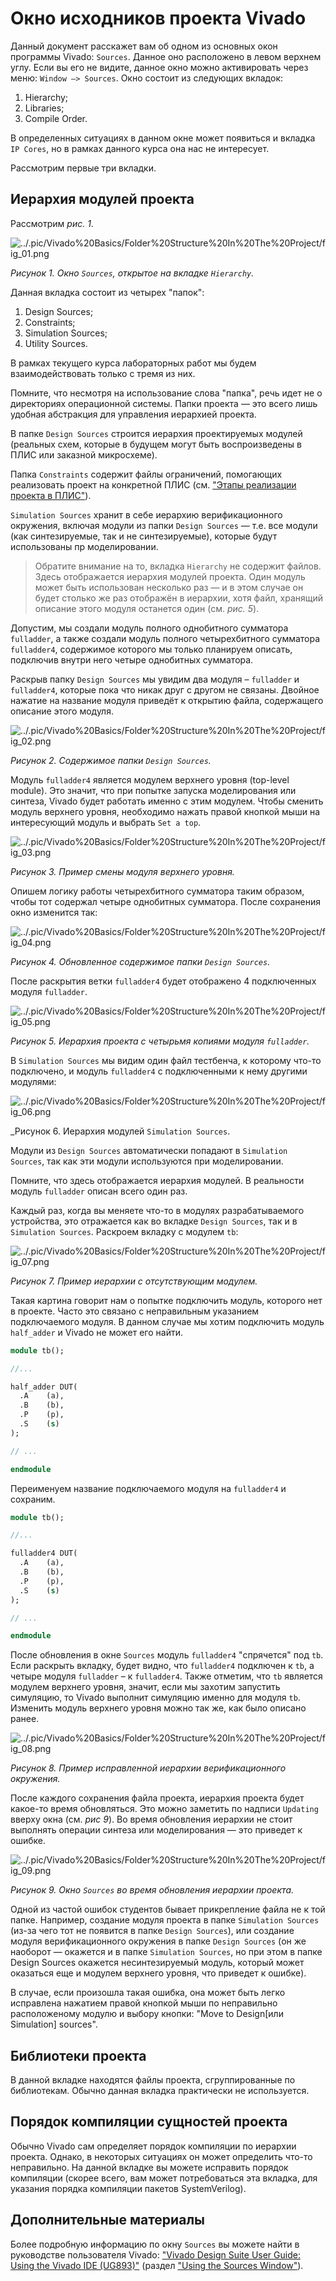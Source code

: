 # Окно исходников проекта Vivado

Данный документ расскажет вам об одном из основных окон программы Vivado: `Sources`. Данное оно расположено в левом верхнем углу. Если вы его не видите, данное окно можно активировать через меню: `Window –> Sources`. Окно состоит из следующих вкладок:

1. Hierarchy;
2. Libraries;
3. Compile Order.

В определенных ситуациях в данном окне может появиться и вкладка `IP Cores`, но в рамках данного курса она нас не интересует.

Рассмотрим первые три вкладки.

## Иерархия модулей проекта

Рассмотрим _рис. 1_.

![../.pic/Vivado%20Basics/Folder%20Structure%20In%20The%20Project/fig_01.png](../.pic/Vivado%20Basics/Folder%20Structure%20In%20The%20Project/fig_01.png)

_Рисунок 1. Окно `Sources`, открытое на вкладке `Hierarchy`._

Данная вкладка состоит из четырех "папок":

1. Design Sources;
2. Constraints;
3. Simulation Sources;
4. Utility Sources.

В рамках текущего курса лабораторных работ мы будем взаимодействовать только с тремя из них.

Помните, что несмотря на использование слова "папка", речь идет не о директориях операционной системы. Папки проекта — это всего лишь удобная абстракция для управления иерархией проекта.

В папке `Design Sources` строится иерархия проектируемых модулей (реальных схем, которые в будущем могут быть воспроизведены в ПЛИС или заказной микросхеме).

Папка `Constraints` содержит файлы ограничений, помогающих реализовать проект на конкретной ПЛИС (см. ["Этапы реализации проекта в ПЛИС"](../Introduction/Implementation%20steps.md#implementation)).

`Simulation Sources` хранит в себе иерархию верификационного окружения, включая модули из папки `Design Sources` — т.е. все модули (как синтезируемые, так и не синтезируемые), которые будут использованы пр моделировании.

> Обратите внимание на то, вкладка `Hierarchy` не содержит файлов. Здесь отображается иерархия модулей проекта. Один модуль может быть использован несколько раз — и в этом случае он будет столько же раз отображён в иерархии, хотя файл, хранящий описание этого модуля останется один (см. _рис. 5_).

Допустим, мы создали модуль полного однобитного сумматора `fulladder`, а также создали модуль полного четырехбитного сумматора `fulladder4`, содержимое которого мы только планируем описать, подключив внутри него четыре однобитных сумматора.

Раскрыв папку `Design Sources` мы увидим два модуля – `fulladder` и `fulladder4`, которые пока что никак друг с другом не связаны. Двойное нажатие на название модуля приведёт к открытию файла, содержащего описание этого модуля.

![../.pic/Vivado%20Basics/Folder%20Structure%20In%20The%20Project/fig_02.png](../.pic/Vivado%20Basics/Folder%20Structure%20In%20The%20Project/fig_02.png)

_Рисунок 2. Содержимое папки `Design Sources`._

Модуль `fulladder4` является модулем верхнего уровня (top-level module). Это значит, что при попытке запуска моделирования или синтеза, Vivado будет работать именно с этим модулем. Чтобы сменить модуль верхнего уровня, необходимо нажать правой кнопкой мыши на интересующий модуль и выбрать `Set a top`.

![../.pic/Vivado%20Basics/Folder%20Structure%20In%20The%20Project/fig_03.png](../.pic/Vivado%20Basics/Folder%20Structure%20In%20The%20Project/fig_03.png)

_Рисунок 3. Пример смены модуля верхнего уровня._

Опишем логику работы четырехбитного сумматора таким образом, чтобы тот содержал четыре однобитных сумматора. После сохранения окно изменится так:

![../.pic/Vivado%20Basics/Folder%20Structure%20In%20The%20Project/fig_04.png](../.pic/Vivado%20Basics/Folder%20Structure%20In%20The%20Project/fig_04.png)

_Рисунок 4. Обновленное содержимое папки `Design Sources`._

После раскрытия ветки `fulladder4` будет отображено 4 подключенных модуля `fulladder`.

![../.pic/Vivado%20Basics/Folder%20Structure%20In%20The%20Project/fig_05.png](../.pic/Vivado%20Basics/Folder%20Structure%20In%20The%20Project/fig_05.png)

_Рисунок 5. Иерархия проекта с четырьмя копиями модуля `fulladder`._

В `Simulation Sources` мы видим один файл тестбенча, к которому что-то подключено, и модуль `fulladder4` с подключенными к нему другими модулями:

![../.pic/Vivado%20Basics/Folder%20Structure%20In%20The%20Project/fig_06.png](../.pic/Vivado%20Basics/Folder%20Structure%20In%20The%20Project/fig_06.png)

_Рисунок 6. Иерархия модулей `Simulation Sources`.

Модули из `Design Sources` автоматически попадают в `Simulation Sources`, так как эти модули используются при моделировании.

Помните, что здесь отображается иерархия модулей. В реальности модуль `fulladder` описан всего один раз.

Каждый раз, когда вы меняете что-то в модулях разрабатываемого устройства, это отражается как во вкладке `Design Sources`, так и в `Simulation Sources`. Раскроем вкладку с модулем `tb`:

![../.pic/Vivado%20Basics/Folder%20Structure%20In%20The%20Project/fig_07.png](../.pic/Vivado%20Basics/Folder%20Structure%20In%20The%20Project/fig_07.png)

_Рисунок 7. Пример иерархии с отсутствующим модулем._

Такая картина говорит нам о попытке подключить модуль, которого нет в проекте. Часто это связано с неправильным указанием подключаемого модуля. В данном случае мы хотим подключить модуль `half_adder` и Vivado не может его найти.

```SystemVerilog
module tb();

//...

half_adder DUT(
  .A    (a),
  .B    (b),
  .P    (p),
  .S    (s)
);

// ...

endmodule
```

Переименуем название подключаемого модуля на `fulladder4` и сохраним.

```SystemVerilog
module tb();

//...

fulladder4 DUT(
  .A    (a),
  .B    (b),
  .P    (p),
  .S    (s)
);

// ...

endmodule
```

После обновления в окне `Sources` модуль `fulladder4` "спрячется" под `tb`. Если раскрыть вкладку, будет видно, что `fulladder4` подключен к `tb`, а четыре модуля `fulladder` – к `fulladder4`. Также отметим, что `tb` является модулем верхнего уровня, значит, если мы захотим запустить симуляцию, то Vivado выполнит симуляцию именно для модуля `tb`. Изменить модуль верхнего уровня можно так же, как было описано ранее.

![../.pic/Vivado%20Basics/Folder%20Structure%20In%20The%20Project/fig_08.png](../.pic/Vivado%20Basics/Folder%20Structure%20In%20The%20Project/fig_08.png)

_Рисунок 8. Пример исправленной иерархии верификационного окружения._

После каждого сохранения файла проекта, иерархия проекта будет какое-то время обновляться. Это можно заметить по надписи `Updating` вверху окна (см. _рис 9_). Во время обновления иерархии не стоит выполнять операции синтеза или моделирования — это приведет к ошибке.

![../.pic/Vivado%20Basics/Folder%20Structure%20In%20The%20Project/fig_09.png](../.pic/Vivado%20Basics/Folder%20Structure%20In%20The%20Project/fig_09.png)

_Рисунок 9. Окно `Sources` во время обновления иерархии проекта._

Одной из частой ошибок студентов бывает прикрепление файла не к той папке. Например, создание модуля проекта в папке `Simulation Sources` (из-за чего тот не появится в папке `Design Sources`), или создание модуля верификационного окружения в папке `Design Sources` (он же наоборот — окажется и в папке `Simulation Sources`, но при этом в папке Design Sources окажется несинтезируемый модуль, который может оказаться еще и модулем верхнего уровня, что приведет к ошибке).

В случае, если произошла такая ошибка, она может быть легко исправлена нажатием правой кнопкой мыши по неправильно расположеному модулю и выбору кнопки: "Move to Design[или Simulation] sources".

## Библиотеки проекта

В данной вкладке находятся файлы проекта, сгруппированные по библиотекам. Обычно данная вкладка практически не используется.

## Порядок компиляции сущностей проекта

Обычно Vivado сам определяет порядок компиляции по иерархии проекта. Однако, в некоторых ситуациях он может определить что-то неправильно. На данной вкладке вы можете исправить порядок компиляции (скорее всего, вам может потребоваться эта вкладка, для указания порядка компиляции пакетов SystemVerilog).

## Дополнительные материалы

Более подробную информацию по окну `Sources` вы можете найти в руководстве пользователя Vivado: ["Vivado Design Suite User Guide: Using the Vivado IDE (UG893)"](https://docs.xilinx.com/r/en-US/ug893-vivado-ide) (раздел ["Using the Sources Window"](https://docs.xilinx.com/r/en-US/ug893-vivado-ide/Using-the-Sources-Window)).
